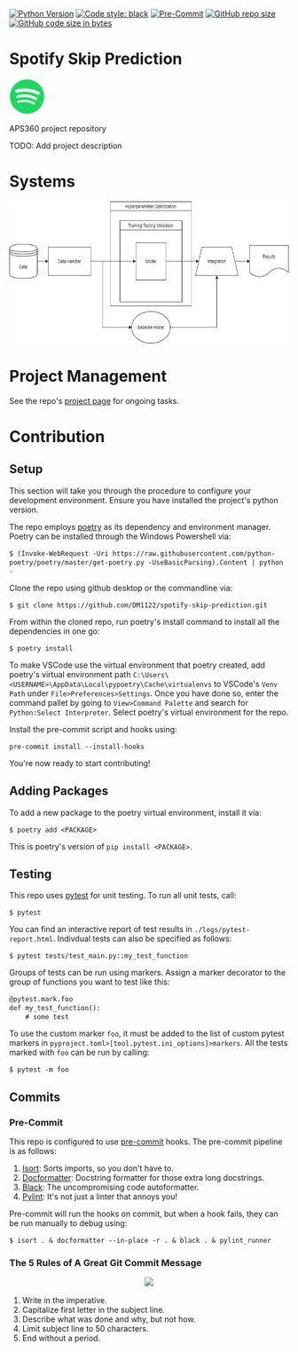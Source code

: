 [![Python Version](https://img.shields.io/badge/python-3.7-blue.svg)](https://www.python.org/downloads/)
[![Code style: black](https://img.shields.io/badge/code%20style-black-000000.svg)](https://github.com/psf/black)
[![Pre-Commit](https://img.shields.io/badge/pre--commit-enabled-brightgreen?logo=pre-commit&logoColor=white)](https://pre-commit.com/)
[![GitHub repo size](https://img.shields.io/github/repo-size/DM1122/spotify-skip-prediction)](https://github.com/DM1122/spotify-skip-prediction)
[![GitHub code size in bytes](https://img.shields.io/github/languages/code-size/DM1122/spotify-skip-prediction)](https://github.com/DM1122/spotify-skip-prediction)

# Spotify Skip Prediction
<p align="left"><img src="img/spotify-logo.png" height="64"></p>
APS360 project repository

TODO: Add project description

# Systems
<p align="center"><img src="img/system-diagram.png" height="256"></p>

# Project Management
See the repo's [project page](https://github.com/DM1122/spotify-skip-prediction/projects/1) for ongoing tasks.

# Contribution
## Setup
This section will take you through the procedure to configure your development environment. Ensure you have installed the project's python version.

The repo employs [poetry](https://python-poetry.org/) as its dependency and environment manager. Poetry can be installed through the Windows Powershell via:
```
$ (Invoke-WebRequest -Uri https://raw.githubusercontent.com/python-poetry/poetry/master/get-poetry.py -UseBasicParsing).Content | python -
```

Clone the repo using github desktop or the commandline via:

```
$ git clone https://github.com/DM1122/spotify-skip-prediction.git
```

From within the cloned repo, run poetry's install command to install all the dependencies in one go:
```
$ poetry install
```

To make VSCode use the virtual environment that poetry created, add poetry's virtual environment path `C:\Users\<USERNAME>\AppData\Local\pypoetry\Cache\virtualenvs` to VSCode's `Venv Path` under `File>Preferences>Settings`. Once you have done so, enter the command pallet by going to `View>Command Palette` and search for `Python:Select Interpreter`. Select poetry's virtual environment for the repo.

Install the pre-commit script and hooks using:
```
pre-commit install --install-hooks
```

You're now ready to start contributing!

## Adding Packages
To add a new package to the poetry virtual environment, install it via:
```
$ poetry add <PACKAGE>
```
This is poetry's version of `pip install <PACKAGE>`.


## Testing
This repo uses [pytest](https://docs.pytest.org/en/6.2.x/) for unit testing. To run all unit tests, call:

```
$ pytest
```

You can find an interactive report of test results in `./logs/pytest-report.html`. Indivdual tests can also be specified as follows:
```
$ pytest tests/test_main.py::my_test_function
```

Groups of tests can be run using markers. Assign a marker decorator to the group of functions you want to test like this:

```
@pytest.mark.foo
def my_test_function():
    # some test
```

To use the custom marker `foo`, it must be added to the list of custom pytest markers in `pyproject.toml>[tool.pytest.ini_options]>markers`. All the tests marked with `foo` can be run by calling:
```
$ pytest -m foo
```


## Commits
### Pre-Commit
This repo is configured to use [pre-commit](https://pre-commit.com/) hooks. The pre-commit pipeline is as follows:

1. [Isort](https://pycqa.github.io/isort/): Sorts imports, so you don't have to.
1. [Docformatter](https://github.com/myint/docformatter): Docstring formatter for those extra long docstrings.
1. [Black](https://black.readthedocs.io/en/stable/): The uncompromising code autoformatter.
1. [Pylint](https://github.com/pycqa/pylint): It's not just a linter that annoys you!

Pre-commit will run the hooks on commit, but when a hook fails, they can be run manually to debug using:

```
$ isort . & docformatter --in-place -r . & black . & pylint_runner
```

### The 5 Rules of A Great Git Commit Message
<p align="center"><img src="https://imgs.xkcd.com/comics/git_commit.png" height=200"></p>

1. Write in the imperative.
1. Capitalize first letter in the subject line.
1. Describe what was done and why, but not how.
1. Limit subject line to 50 characters.
1. End without a period.




